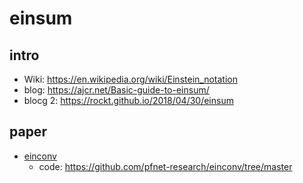 # einsum
## intro
* Wiki: https://en.wikipedia.org/wiki/Einstein_notation
* blog: https://ajcr.net/Basic-guide-to-einsum/
* blocg 2: https://rockt.github.io/2018/04/30/einsum

## paper
* [einconv](https://proceedings.neurips.cc/paper_files/paper/2019/file/2bd2e3373dce441c6c3bfadd1daa953e-Paper.pdf)
    * code: https://github.com/pfnet-research/einconv/tree/master 
